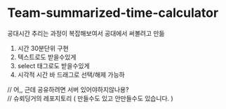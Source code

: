 # Team-summarized-time-calculator
공대시간 추리는 과정이 복잡해보여서 공대에서 써볼려고 만듦


1. 시간 30분단위 구현
2. 텍스트로도 받을수있게
3. select 태그로도 받을수있게
4. 시각적 시간 바 드래그로 선택/해제 가능하

// 어,, 근데 공유하려면 서버 있어야하지않나용?   
// 슈뢰딩거의 레포지토리 ( 만들수도 있고 안만들수도 있습니다. )
